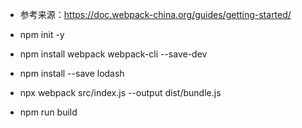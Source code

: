* 参考来源：https://doc.webpack-china.org/guides/getting-started/

* npm init -y
* npm install webpack webpack-cli --save-dev
* npm install --save lodash
* npx webpack src/index.js --output dist/bundle.js
* npm run build